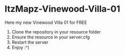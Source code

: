 # ItzMapz-Vinewood-Villa-01
Here my new Vinewood Villa 01 for FREE

1. Clone the repository in your resource folder
2. Ensure the resource in your server.cfg
3. Restart the server
4. Enjoy :^)
